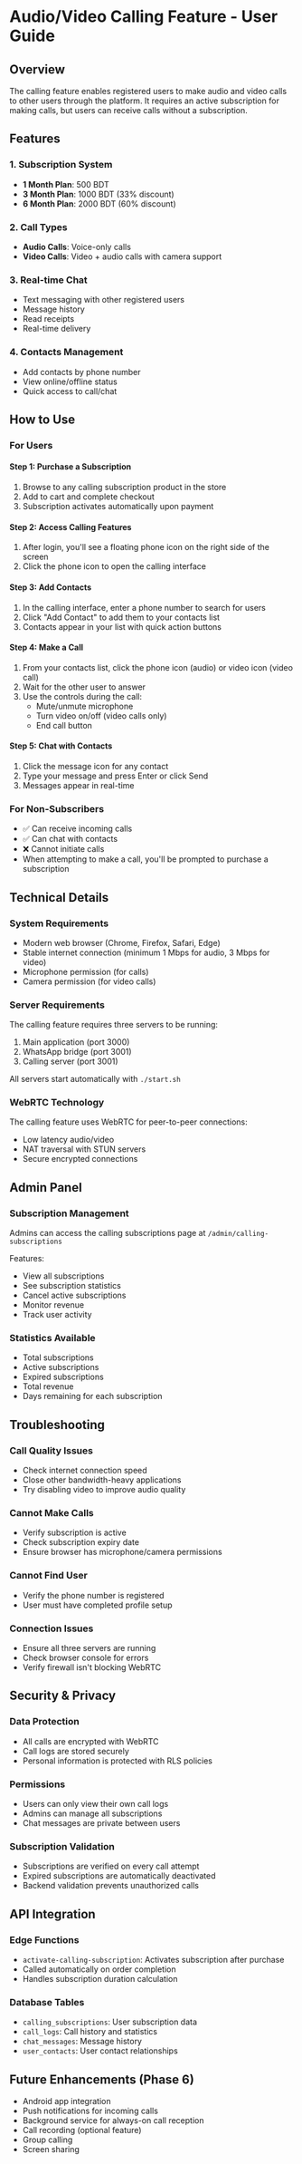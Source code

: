 # Audio/Video Calling Feature - User Guide

## Overview
The calling feature enables registered users to make audio and video calls to other users through the platform. It requires an active subscription for making calls, but users can receive calls without a subscription.

## Features

### 1. Subscription System
- **1 Month Plan**: 500 BDT
- **3 Month Plan**: 1000 BDT (33% discount)
- **6 Month Plan**: 2000 BDT (60% discount)

### 2. Call Types
- **Audio Calls**: Voice-only calls
- **Video Calls**: Video + audio calls with camera support

### 3. Real-time Chat
- Text messaging with other registered users
- Message history
- Read receipts
- Real-time delivery

### 4. Contacts Management
- Add contacts by phone number
- View online/offline status
- Quick access to call/chat

## How to Use

### For Users

#### Step 1: Purchase a Subscription
1. Browse to any calling subscription product in the store
2. Add to cart and complete checkout
3. Subscription activates automatically upon payment

#### Step 2: Access Calling Features
1. After login, you'll see a floating phone icon on the right side of the screen
2. Click the phone icon to open the calling interface

#### Step 3: Add Contacts
1. In the calling interface, enter a phone number to search for users
2. Click "Add Contact" to add them to your contacts list
3. Contacts appear in your list with quick action buttons

#### Step 4: Make a Call
1. From your contacts list, click the phone icon (audio) or video icon (video call)
2. Wait for the other user to answer
3. Use the controls during the call:
   - Mute/unmute microphone
   - Turn video on/off (video calls only)
   - End call button

#### Step 5: Chat with Contacts
1. Click the message icon for any contact
2. Type your message and press Enter or click Send
3. Messages appear in real-time

### For Non-Subscribers
- ✅ Can receive incoming calls
- ✅ Can chat with contacts
- ❌ Cannot initiate calls
- When attempting to make a call, you'll be prompted to purchase a subscription

## Technical Details

### System Requirements
- Modern web browser (Chrome, Firefox, Safari, Edge)
- Stable internet connection (minimum 1 Mbps for audio, 3 Mbps for video)
- Microphone permission (for calls)
- Camera permission (for video calls)

### Server Requirements
The calling feature requires three servers to be running:
1. Main application (port 3000)
2. WhatsApp bridge (port 3001)
3. Calling server (port 3001)

All servers start automatically with `./start.sh`

### WebRTC Technology
The calling feature uses WebRTC for peer-to-peer connections:
- Low latency audio/video
- NAT traversal with STUN servers
- Secure encrypted connections

## Admin Panel

### Subscription Management
Admins can access the calling subscriptions page at `/admin/calling-subscriptions`

Features:
- View all subscriptions
- See subscription statistics
- Cancel active subscriptions
- Monitor revenue
- Track user activity

### Statistics Available
- Total subscriptions
- Active subscriptions
- Expired subscriptions
- Total revenue
- Days remaining for each subscription

## Troubleshooting

### Call Quality Issues
- Check internet connection speed
- Close other bandwidth-heavy applications
- Try disabling video to improve audio quality

### Cannot Make Calls
- Verify subscription is active
- Check subscription expiry date
- Ensure browser has microphone/camera permissions

### Cannot Find User
- Verify the phone number is registered
- User must have completed profile setup

### Connection Issues
- Ensure all three servers are running
- Check browser console for errors
- Verify firewall isn't blocking WebRTC

## Security & Privacy

### Data Protection
- All calls are encrypted with WebRTC
- Call logs are stored securely
- Personal information is protected with RLS policies

### Permissions
- Users can only view their own call logs
- Admins can manage all subscriptions
- Chat messages are private between users

### Subscription Validation
- Subscriptions are verified on every call attempt
- Expired subscriptions are automatically deactivated
- Backend validation prevents unauthorized calls

## API Integration

### Edge Functions
- `activate-calling-subscription`: Activates subscription after purchase
- Called automatically on order completion
- Handles subscription duration calculation

### Database Tables
- `calling_subscriptions`: User subscription data
- `call_logs`: Call history and statistics
- `chat_messages`: Message history
- `user_contacts`: User contact relationships

## Future Enhancements (Phase 6)
- Android app integration
- Push notifications for incoming calls
- Background service for always-on call reception
- Call recording (optional feature)
- Group calling
- Screen sharing
